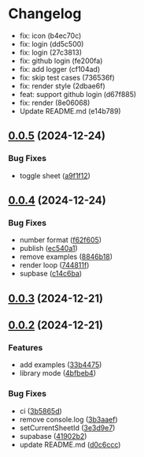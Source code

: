 # Changelog

* fix: icon (b4ec70c)
* fix: login (dd5c500)
* fix: login (27c3813)
* fix: github login (fe200fa)
* fix: add logger (cf104ad)
* fix: skip test cases (736536f)
* fix: render style (2dbae6f)
* feat: support github login (d67f885)
* fix: render (8e06068)
* Update README.md (e14b789)

## [0.0.5](https://github.com/nusr/excel/compare/v0.0.4...v0.0.5) (2024-12-24)

### Bug Fixes

* toggle sheet ([a9f1f12](https://github.com/nusr/excel/commit/a9f1f12dba58be7f04e0dfe150bf0d69b181a31c))

## [0.0.4](https://github.com/nusr/excel/compare/v0.0.3...v0.0.4) (2024-12-24)

### Bug Fixes

* number format ([f62f605](https://github.com/nusr/excel/commit/f62f605bef9b10e67a6107680911d80b7c4f3f65))
* publish ([ec540a1](https://github.com/nusr/excel/commit/ec540a1ea9b6c3059048e6f4972aebc4ce97747e))
* remove examples ([8846b18](https://github.com/nusr/excel/commit/8846b1851fdf06d04e16e71c3ad17599d8b4cf65))
* render loop ([744811f](https://github.com/nusr/excel/commit/744811f06433a71497a7036fe6b77ae7bcedc03a))
* supbase ([c14c6ba](https://github.com/nusr/excel/commit/c14c6ba4562335a8f57b9ceadc0a7ce7b0eadd83))

## [0.0.3](https://github.com/nusr/excel/compare/v0.0.2...v0.0.3) (2024-12-21)

## [0.0.2](https://github.com/nusr/excel/compare/v0.0.1...v0.0.2) (2024-12-21)

### Features

* add examples ([33b4475](https://github.com/nusr/excel/commit/33b44751142d816df45efaba0980a6f4a3cb1f3a))
* library mode ([4bfbeb4](https://github.com/nusr/excel/commit/4bfbeb48d5635bf063172660a2757eed848ac479))

### Bug Fixes

* ci ([3b5865d](https://github.com/nusr/excel/commit/3b5865dd7d58926f75481e328a770cdb0ccf6c46))
* remove console.log ([3b3aaef](https://github.com/nusr/excel/commit/3b3aaefb45d6a0d18978d022af5ccb1f6f4134e7))
* setCurrentSheetId ([3e3d9e7](https://github.com/nusr/excel/commit/3e3d9e73694fe24abf37d7be93693d72cf3b4daf))
* supabase ([41902b2](https://github.com/nusr/excel/commit/41902b23f80b8d5142061f5948e32fdba546d8e4))
* update README.md ([d0c6ccc](https://github.com/nusr/excel/commit/d0c6cccca04de164cea8ebceb71c222d8c1a1517))

